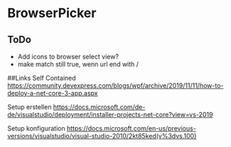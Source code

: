 # BrowserPicker

## ToDo
- Add icons to browser select view?
- make match still true, wenn url end with /


##Links
Self Contained
https://community.devexpress.com/blogs/wpf/archive/2019/11/11/how-to-deploy-a-net-core-3-app.aspx

Setup erstellen
https://docs.microsoft.com/de-de/visualstudio/deployment/installer-projects-net-core?view=vs-2019

Setup konfiguration
https://docs.microsoft.com/en-us/previous-versions/visualstudio/visual-studio-2010/2kt85ked(v%3dvs.100)
